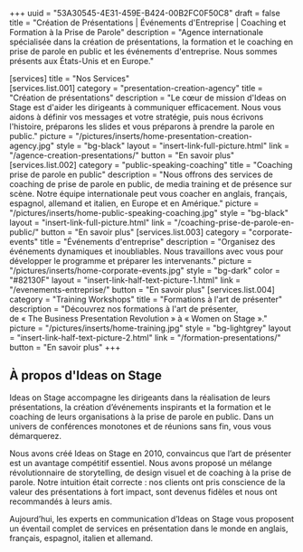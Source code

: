+++
uuid		= "53A30545-4E31-459E-B424-00B2FC0F50C8"
draft 		= false
title 		= "Création de Présentations | Événements d'Entreprise | Coaching et Formation à la Prise de Parole"
description	= "Agence internationale spécialisée dans la création de présentations, la formation et le coaching en prise de parole en public et les événements d'entreprise. Nous sommes présents aux États-Unis et en Europe."

[services]
	title	= "Nos Services"	
	[services.list.001]
		category	= "presentation-creation-agency"
		title		= "Création de présentations"
		description	= "Le cœur de mission d'Ideas on Stage est d'aider les dirigeants à communiquer efficacement. Nous vous aidons à définir vos messages et votre stratégie, puis nous écrivons l'histoire, préparons les slides et vous préparons à prendre la parole en public."
		picture		= "/pictures/inserts/home-presentation-creation-agency.jpg"
		style		= "bg-black"
		layout		= "insert-link-full-picture.html"
		link		= "/agence-creation-presentations/"
		button		= "En savoir plus"
	[services.list.002]
		category	= "public-speaking-coaching"
		title		= "Coaching prise de parole en public"
		description	= "Nous offrons des services de coaching de prise de parole en public, de media training et de présence sur scène. Notre équipe internationale peut vous coacher en anglais, français, espagnol, allemand et italien, en Europe et en Amérique."
		picture		= "/pictures/inserts/home-public-speaking-coaching.jpg"
		style		= "bg-black"
		layout		= "insert-link-full-picture.html"
		link		= "/coaching-prise-de-parole-en-public/"
		button		= "En savoir plus"
	[services.list.003]
		category	= "corporate-events"
		title		= "Événements d'entreprise"
		description	= "Organisez des événements dynamiques et inoubliables. Nous travaillons avec vous pour développer le programme et préparer les intervenants."
		picture		= "/pictures/inserts/home-corporate-events.jpg"
		style		= "bg-dark"
		color		= "#82130F"
		layout		= "insert-link-half-text-picture-1.html"
		link		= "/evenements-entreprise/"
		button		= "En savoir plus"
	[services.list.004]
		category	= "Training Workshops"
		title		= "Formations à l'art de présenter"
		description	= "Découvrez nos formations à l'art de présenter, de&nbsp;«&nbsp;The&nbsp;Business&nbsp;Presentation&nbsp;Revolution&nbsp;» à&nbsp;«&nbsp;Women&nbsp;on&nbsp;Stage&nbsp;»."
		picture		= "/pictures/inserts/home-training.jpg"
		style		= "bg-lightgrey"
		layout		= "insert-link-half-text-picture-2.html"
		link		= "/formation-presentations/"
		button		= "En savoir plus"
+++

## À propos d'Ideas on Stage

Ideas on Stage accompagne les dirigeants dans la réalisation de leurs présentations, la création d’événements inspirants et la formation et le coaching de leurs organisations à la prise de parole en public. Dans un univers de conférences monotones et de réunions sans fin, vous vous démarquerez.

Nous avons créé Ideas on Stage en 2010, convaincus que l’art de présenter est un avantage compétitif essentiel. Nous avons proposé un mélange révolutionnaire de storytelling, de design visuel et de coaching à la prise de parole. Notre intuition était correcte : nos clients ont pris conscience de la valeur des présentations à fort impact, sont devenus fidèles et nous ont recommandés à leurs amis.

Aujourd’hui, les experts en communication d’Ideas on Stage vous proposent un éventail complet de services en présentation dans le monde en anglais, français, espagnol, italien et allemand.